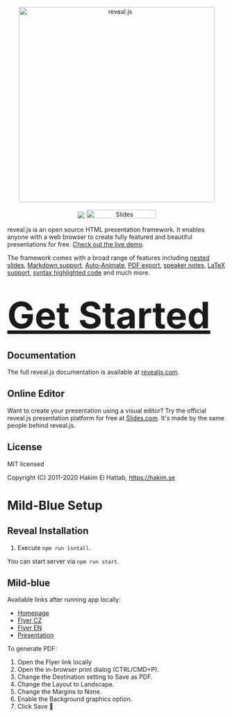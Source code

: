 <p align="center">
  <a href="https://revealjs.com">
  <img src="https://hakim-static.s3.amazonaws.com/reveal-js/logo/v1/reveal-black-text.svg" alt="reveal.js" width="450">
  </a>
  <br><br>
  <a href="https://github.com/hakimel/reveal.js/actions"><img src="https://github.com/hakimel/reveal.js/workflows/tests/badge.svg"></a>
  <a href="https://slides.com/"><img src="https://s3.amazonaws.com/static.slid.es/images/slides-github-banner-320x40.png?1" alt="Slides" width="160" height="20"></a>
</p>

reveal.js is an open source HTML presentation framework. It enables anyone with a web browser to create fully featured and beautiful presentations for free. [Check out the live demo](https://revealjs.com/).

The framework comes with a broad range of features including [nested slides](https://revealjs.com/vertical-slides/), [Markdown support](https://revealjs.com/markdown/), [Auto-Animate](https://revealjs.com/auto-animate/), [PDF export](https://revealjs.com/pdf-export/), [speaker notes](https://revealjs.com/speaker-view/), [LaTeX support](https://revealjs.com/math/), [syntax highlighted code](https://revealjs.com/code/) and much more.

<h1>
  <a href="https://revealjs.com/installation" style="font-size: 3em;">Get Started</a>
</h1>

## Documentation
The full reveal.js documentation is available at [revealjs.com](https://revealjs.com).

## Online Editor
Want to create your presentation using a visual editor? Try the official reveal.js presentation platform for free at [Slides.com](https://slides.com). It's made by the same people behind reveal.js.

## License

MIT licensed

Copyright (C) 2011-2020 Hakim El Hattab, https://hakim.se

# Mild-Blue Setup

## Reveal Installation

1. Execute `npm run isntall`.

You can start server via `npm run start`.

## Mild-blue

Available links after running app locally: 
* [Homepage](http://0.0.0.0:8000)
* [Flyer CZ](http://0.0.0.0:8000/mild-blue/flyer.html#cs)
* [Flyer EN](http://0.0.0.0:8000/mild-blue/flyer.html#en)
* [Presentation](http://0.0.0.0:8000/mild-blue/presentation.html)

To generate PDF:
1. Open the Flyer link locally
2. Open the in-browser print dialog (CTRL/CMD+P).
3. Change the Destination setting to Save as PDF.
4. Change the Layout to Landscape.
5. Change the Margins to None.
6. Enable the Background graphics option.
7. Click Save 🎉
